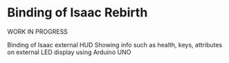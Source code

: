 Binding of Isaac Rebirth
====
WORK IN PROGRESS

Binding of Isaac external HUD
Showing info such as health, keys, attributes on external LED display using Arduino UNO
